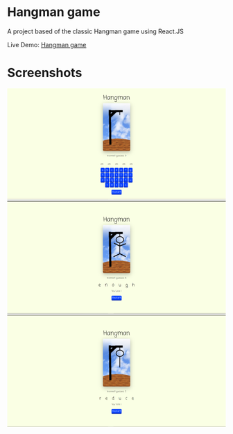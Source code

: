 # Hangman game

A project based of the classic Hangman game using React.JS

Live Demo: [Hangman game](https://danielo-hangman.netlify.app)

# Screenshots

<img src="https://github.com/Daniel-O-dev/Hangman/blob/a6dd7ac025c7b6bade12576d8fca15d4b5aa3c92/screenshots/game-1.png" alt="game-start" title="game-start" >
<img src="https://github.com/Daniel-O-dev/Hangman/blob/a6dd7ac025c7b6bade12576d8fca15d4b5aa3c92/screenshots/game-lose.png" alt="game-lose" title="game-lose" >
<img src="https://github.com/Daniel-O-dev/Hangman/blob/a6dd7ac025c7b6bade12576d8fca15d4b5aa3c92/screenshots/game-win.png" alt="game-win" title="game-win" >


